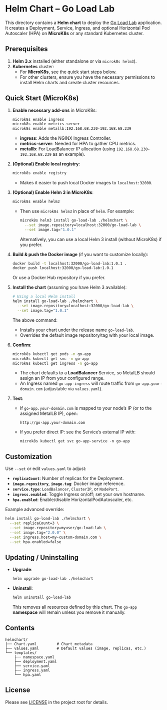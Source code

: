 # Helm Chart – Go Load Lab

This directory contains a **Helm chart** to deploy the [Go Load Lab](https://github.com/JoobyPM/go-load-lab) application. It creates a Deployment, Service, Ingress, and optional Horizontal Pod Autoscaler (HPA) on **MicroK8s** or any standard Kubernetes cluster.

## Prerequisites

1. **Helm 3.x** installed (either standalone or via `microk8s helm3`).
2. **Kubernetes** cluster:
   - For **MicroK8s**, see the quick start steps below.
   - For other clusters, ensure you have the necessary permissions to install Helm charts and create cluster resources.

## Quick Start (MicroK8s)

1. **Enable necessary add-ons** in MicroK8s:
   ```bash
   microk8s enable ingress
   microk8s enable metrics-server
   microk8s enable metallb:192.168.68.230-192.168.68.239
   ```
   - **ingress**: Adds the NGINX Ingress Controller.  
   - **metrics-server**: Needed for HPA to gather CPU metrics.  
   - **metallb**: For LoadBalancer IP allocation (using `192.168.68.230-192.168.68.239` as an example).

2. **(Optional) Enable local registry**:
   ```bash
   microk8s enable registry
   ```
   - Makes it easier to push local Docker images to `localhost:32000`.

3. **(Optional) Enable Helm 3 in MicroK8s**:
   ```bash
   microk8s enable helm3
   ```
   - Then use `microk8s helm3` in place of `helm`. For example:
     ```bash
     microk8s helm3 install go-load-lab ./helmchart \
       --set image.repository=localhost:32000/go-load-lab \
       --set image.tag="1.0.1"
     ```
     Alternatively, you can use a local Helm 3 install (without MicroK8s) if you prefer.

4. **Build & push the Docker image** (if you want to customize locally):
   ```bash
   docker build -t localhost:32000/go-load-lab:1.0.1 .
   docker push localhost:32000/go-load-lab:1.0.1
   ```
   Or use a Docker Hub repository if you prefer.

5. **Install the chart** (assuming you have Helm 3 available):
   ```bash
   # Using a local Helm install
   helm install go-load-lab ./helmchart \
     --set image.repository=localhost:32000/go-load-lab \
     --set image.tag="1.0.1"
   ```
   The above command:
   - Installs your chart under the release name `go-load-lab`.
   - Overrides the default image repository/tag with your local image.

6. **Confirm**:
   ```bash
   microk8s kubectl get pods -n go-app
   microk8s kubectl get svc -n go-app
   microk8s kubectl get ingress -n go-app
   ```
   - The chart defaults to a **LoadBalancer** Service, so MetalLB should assign an IP from your configured range.
   - An Ingress named `go-app-ingress` will route traffic from `go-app.your-domain.com` (adjustable via `values.yaml`).

7. **Test**:
   - If `go-app.your-domain.com` is mapped to your node’s IP (or to the assigned MetalLB IP), open:
     ```
     http://go-app.your-domain.com
     ```
   - If you prefer direct IP: see the Service’s external IP with:
     ```
     microk8s kubectl get svc go-app-service -n go-app
     ```

## Customization

Use `--set` or edit `values.yaml` to adjust:

- **`replicaCount`**: Number of replicas for the Deployment.  
- **`image.repository`**, **`image.tag`**: Docker image reference.  
- **`service.type`**: `LoadBalancer`, `ClusterIP`, or `NodePort`.  
- **`ingress.enabled`**: Toggle Ingress on/off; set your own hostname.  
- **`hpa.enabled`**: Enable/disable HorizontalPodAutoscaler, etc.

Example advanced override:
```bash
helm install go-load-lab ./helmchart \
  --set replicaCount=3 \
  --set image.repository=myuser/go-load-lab \
  --set image.tag="2.0.0" \
  --set ingress.host=my-custom-domain.com \
  --set hpa.enabled=false
```

## Updating / Uninstalling

- **Upgrade**:
  ```bash
  helm upgrade go-load-lab ./helmchart
  ```
- **Uninstall**:
  ```bash
  helm uninstall go-load-lab
  ```
  This removes all resources defined by this chart. The `go-app` **namespace** will remain unless you remove it manually.

## Contents

```
helmchart/
├── Chart.yaml         # Chart metadata
├── values.yaml        # Default values (image, replicas, etc.)
└── templates/
    ├── namespace.yaml
    ├── deployment.yaml
    ├── service.yaml
    ├── ingress.yaml
    └── hpa.yaml
```

## License

Please see [LICENSE](../LICENSE) in the project root for details.